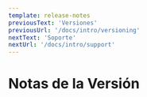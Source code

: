 ```yaml
---
template: release-notes
previousText: 'Versiones'
previousUrl: '/docs/intro/versioning'
nextText: 'Soporte'
nextUrl: '/docs/intro/support'
---
```


# Notas de la Versión